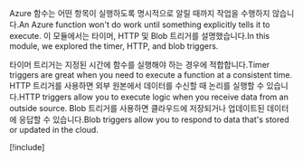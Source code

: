 <span data-ttu-id="3e559-101">Azure 함수는 어떤 항목이 실행하도록 명시적으로 알릴 때까지 작업을 수행하지 않습니다.</span><span class="sxs-lookup"><span data-stu-id="3e559-101">An Azure function won't do work until something explicitly tells it to execute.</span></span> <span data-ttu-id="3e559-102">이 모듈에서는 타이머, HTTP 및 Blob 트리거를 설명했습니다.</span><span class="sxs-lookup"><span data-stu-id="3e559-102">In this module, we explored the timer, HTTP, and blob triggers.</span></span>

<span data-ttu-id="3e559-103">타이머 트리거는 지정된 시간에 함수를 실행해야 하는 경우에 적합합니다.</span><span class="sxs-lookup"><span data-stu-id="3e559-103">Timer triggers are great when you need to execute a function at a consistent time.</span></span> <span data-ttu-id="3e559-104">HTTP 트리거를 사용하면 외부 원본에서 데이터를 수신할 때 논리를 실행할 수 있습니다.</span><span class="sxs-lookup"><span data-stu-id="3e559-104">HTTP triggers allow you to execute logic when you receive data from an outside source.</span></span> <span data-ttu-id="3e559-105">Blob 트리거를 사용하면 클라우드에 저장되거나 업데이트된 데이터에 응답할 수 있습니다.</span><span class="sxs-lookup"><span data-stu-id="3e559-105">Blob triggers allow you to respond to data that's stored or updated in the cloud.</span></span>

[!include[](../../../includes/azure-sandbox-cleanup.md)]